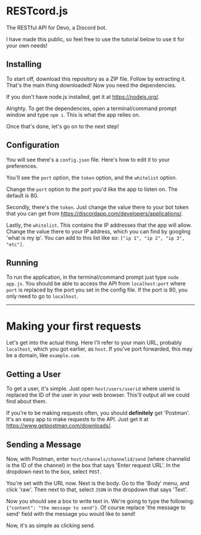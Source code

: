 # RESTcord.js
The RESTful API for Devo, a Discord bot.

I have made this public, so feel free to use the tutorial below to use it for your own needs!

## Installing
To start off, download this repository as a ZIP file. Follow by extracting it. That's the main thing downloaded! Now you need the dependencies.

If you don't have node.js installed, get it at https://nodejs.org/.

Alrighty. To get the dependencies, open a terminal/command prompt window and type ```npm i```. This is what the app relies on.

Once that's done, let's go on to the next step!

## Configuration
You will see there's a `config.json` file. Here's how to edit it to your preferences.

You'll see the `port` option, the `token` option, and the `whitelist` option.

Change the `port` option to the port you'd like the app to listen on. The default is 80.

Secondly, there's the `token`. Just change the value there to your bot token that you can get from https://discordapp.com/developers/applications/.

Lastly, the `whitelist`. This contains the IP addresses that the app will allow. Change the value there to your IP address, which you can find by googling 'what is my ip'. You can add to this list like so: `["ip 1", "ip 2", "ip 3", "etc"]`.

## Running
To run the application, in the terminal/command prompt just type `node app.js`. You should be able to access the API from `localhost:port` where `port` is replaced by the port you set in the config file. If the port is 80, you only need to go to `localhost`.

---

# Making your first requests
Let's get into the actual thing. Here I'll refer to your main URL, probably `localhost`, which you got earlier, as `host`. If you've port forwarded, this may be a domain, like `example.com`.

## Getting a User
To get a user, it's simple. Just open `host/users/userid` where userid is replaced the ID of the user in your web browser. This'll output all we could find about them.

If you're to be making requests often, you should **definitely** get 'Postman'. It's an easy app to make requests to the API. Just get it at https://www.getpostman.com/downloads/.

## Sending a Message
Now, with Postman, enter `host/channels/channelid/send` (where channelid is the ID of the channel) in the box that says 'Enter request URL'. In the dropdown next to the box, select `POST`.

You're set with the URL now. Next is the body. Go to the 'Body' menu, and click 'raw'. Then next to that, select `JSON` in the dropdown that says 'Text'.

Now you should see a box to write text in. We're going to type the following: `{"content": "the message to send"}`. Of course replace 'the message to send' field with the message you would like to send!

Now, it's as simple as clicking send.

